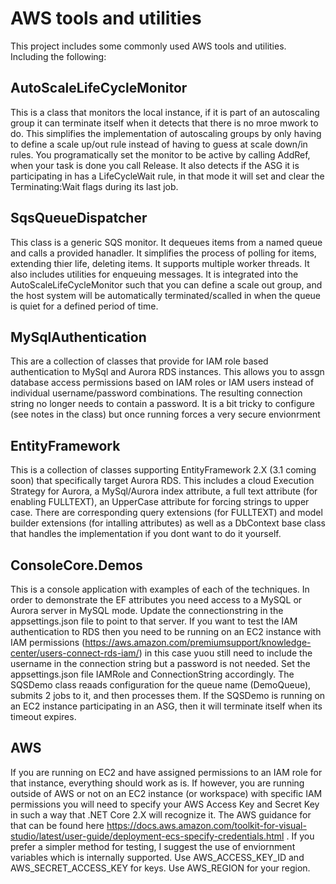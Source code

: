 # AWS tools and utilities 

This project includes some commonly used AWS tools and utilities. Including the following:

## AutoScaleLifeCycleMonitor
This is a class that monitors the local instance, if it is part of an autoscaling group it can terminate itself 
when it detects that there is no mroe mwork to do. This simplifies the implementation of autoscaling groups by only having to define a
scale up/out rule instead of having to guess at scale down/in rules. You programatically set the monitor to be active by calling AddRef,
when your task is done you call Release. It also detects if the ASG it is participating in has a LifeCycleWait rule, in that mode it will
set and clear the Terminating:Wait flags during its last job.

## SqsQueueDispatcher
This class is a generic SQS monitor. It dequeues items from a named queue and calls a provided hanadler. It simplifies the process of 
polling for items, extending thier life, deleting items. It supports multiple worker threads. It also includes utilities for enqueuing
messages. It is integrated into the AutoScaleLifeCycleMonitor such that you can define a scale out group, and the host system will be
automatically terminated/scalled in when the queue is quiet for a defined period of time.  

## MySqlAuthentication
This are a collection of classes that provide for IAM role based authentication to MySql and Aurora RDS instances. This allows you to assgn
database access permissions based on IAM roles or IAM users instead of individual username/password combinations. The resulting connection string
no longer needs to contain a password. It is a bit tricky to configure (see notes in the class) but once running forces a very secure envionrment

## EntityFramework
This is a collection of classes supporting EntityFramework 2.X (3.1 coming soon) that specifically target Aurora RDS. This includes a
cloud Execution Strategy for Aurora, a MySql/Aurora index attribute, a full text attribute (for enabling FULLTEXT), an UpperCase attribute for
forcing strings to upper case. There are corresponding query extensions (for FULLTEXT) and model builder extensions (for intalling attributes)
as well as a DbContext base class that handles the implementation if you dont want to do it yourself.

## ConsoleCore.Demos
This is a console application with examples of each of the techniques. In order to demonstrate the EF attributes you need access to a MySQL
or Aurora server in MySQL mode. Update the connectionstring in the appsettings.json file to point to that server. If you want to test the IAM
authentication to RDS then you need to be running on an EC2 instance with IAM permissions (https://aws.amazon.com/premiumsupport/knowledge-center/users-connect-rds-iam/)
in this case yuou still need to include the username in the connection string but a password is not needed. Set the appsettings.json file
IAMRole and ConnectionString accordingly. The SQSDemo class reaads configuration for the queue name (DemoQueue), submits 2 jobs to it, 
and then processes them. If the SQSDemo is running on an EC2 instance participating in an ASG, then it will terminate itself when its
timeout expires. 

## AWS
If you are running on EC2 and have assigned permissions to an IAM role for that instance, everything should work as is. If however, you are running outside of AWS
or not on an EC2 instance (or workspace) with specific IAM permissions you will need to specify your AWS Access Key and Secret Key in such
a way that .NET Core 2.X will recognize it. The AWS guidance for that can be found here https://docs.aws.amazon.com/toolkit-for-visual-studio/latest/user-guide/deployment-ecs-specify-credentials.html . If you prefer a simpler method for testing, I suggest the use of enviornment variables which is internally supported. Use AWS_ACCESS_KEY_ID and AWS_SECRET_ACCESS_KEY for keys. Use AWS_REGION for your region. 







